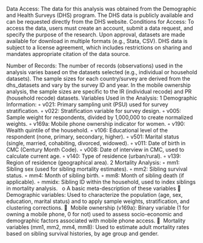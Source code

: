 Data Access: The data for this analysis was obtained from the Demographic and Health Surveys (DHS) program. The DHS data is publicly available and can be requested directly from the DHS website.
Conditions for Access: To access the data, users must create an account, submit a data request, and specify the purpose of the research. Upon approval, datasets are made available for download in multiple formats (e.g., Stata, CSV). DHS data is subject to a license agreement, which includes restrictions on sharing and mandates appropriate citation of the data source.

Number of Records: The number of records (observations) used in the analysis varies based on the datasets selected (e.g., individual or household datasets). The sample sizes for each country/survey are derived from the dhs_datasets and vary by the survey ID and year. In the mobile ownership analysis, the sample sizes are specific to the IR (individual recode) and PR (household recode) datasets.
Variables Used in the Analysis:
	1	Demographic Information:
	◦	v021: Primary sampling unit (PSU) used for survey stratification.
	◦	v022: Stratification variable for survey design.
	◦	v005: Sample weight for respondents, divided by 1,000,000 to create normalized weights.
	◦	v169a: Mobile phone ownership indicator for women.
	◦	v190: Wealth quintile of the household.
	◦	v106: Educational level of the respondent (none, primary, secondary, higher).
	◦	v501: Marital status (single, married, cohabiting, divorced, widowed).
	◦	v011: Date of birth in CMC (Century Month Code).
	◦	v008: Date of interview in CMC, used to calculate current age.
	◦	v140: Type of residence (urban/rural).
	◦	v139: Region of residence (geographical area).
	2	Mortality Analysis:
	◦	mm1: Sibling sex (used for sibling mortality estimates).
	◦	mm2: Sibling survival status.
	◦	mm4: Month of sibling birth.
	◦	mm8: Month of sibling death (if applicable).
	◦	mmidx: Sibling ID within the household, used to index siblings in mortality analysis.
 
o A basic meta-description of these variables
  Demographic variables: Used to characterize the population (age, sex, education, marital status) and to apply sample weights, stratification, and clustering corrections.
  Mobile ownership (v169a): Binary variable (1 for owning a mobile phone, 0 for not) used to assess socio-economic and demographic factors associated with mobile phone access.
  Mortality variables (mm1, mm2, mm4, mm8): Used to estimate adult mortality rates based on sibling survival histories, by age group and gender.
